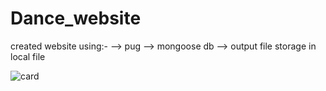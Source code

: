 # Dance_website
created website using:- 
--> pug
--> mongoose db
--> output file storage in local file

![card](https://github.com/MohitPahariya9/Dance_website/assets/130257334/d8094d5d-7162-41e5-a3d8-b749eecaea08)
